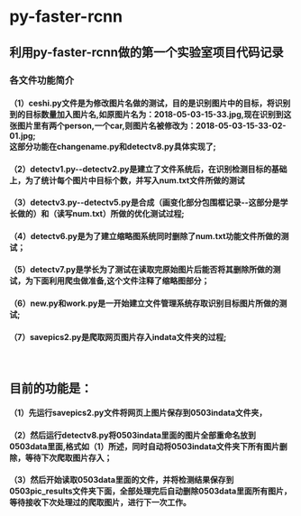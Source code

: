 # py-faster-rcnn
## 利用py-faster-rcnn做的第一个实验室项目代码记录
### 各文件功能简介
#### （1）ceshi.py文件是为修改图片名做的测试，目的是识别图片中的目标，将识别到的目标数量加入图片名,如原图片名为：2018-05-03-15-33.jpg,现在识别到这张图片里有两个person,一个car,则图片名被修改为：2018-05-03-15-33-02-01.jpg;<br>这部分功能在changename.py和detectv8.py具体实现了;<br>
#### （2）detectv1.py--detectv2.py是建立了文件系统后，在识别检测目标的基础上，为了统计每个图片中目标个数，并写入num.txt文件所做的测试<br>
#### （3）detectv3.py--detectv5.py是合成（画变化部分包围框记录--这部分是学长做的）和（读写num.txt）所做的优化测试过程;<br>
#### （4）detectv6.py是为了建立缩略图系统同时删除了num.txt功能文件所做的测试；<br>
#### （5）detectv7.py是学长为了测试在读取完原始图片后能否将其删除所做的测试，为下面利用爬虫做准备,这个文件注释了缩略图部分；<br>
#### （6）new.py和work.py是一开始建立文件管理系统存取识别目标图片所做的测试;<br>
#### （7）savepics2.py是爬取网页图片存入indata文件夹的过程;<br>
  
## 目前的功能是：
#### （1）先运行savepics2.py文件将网页上图片保存到0503indata文件夹，<br>
#### （2）然后运行detectv8.py将0503indata里面的图片全部重命名放到0503data里面,格式如（1）所述，同时自动将0503indata文件夹下所有图片删除，等待下次爬取图片存入；
#### （3）然后开始读取0503data里面的文件，并将检测结果保存到0503pic_results文件夹下面，全部处理完后自动删除0503data里面所有图片，等待接收下次处理过的爬取图片，进行下一次工作。
